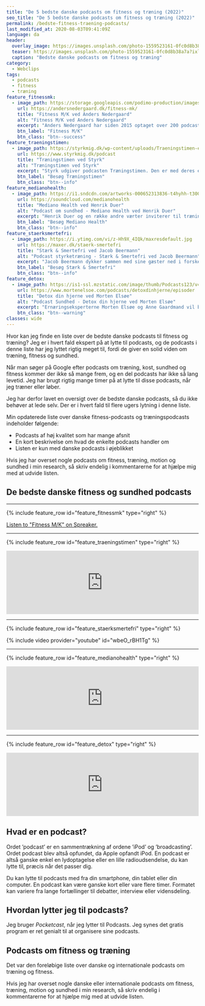 ```yaml
---
title: "De 5 bedste danske podcasts om fitness og træning (2022)"
seo_title: "De 5 bedste danske podcasts om fitness og træning (2022)"
permalink: /bedste-fitness-traening-podcasts/
last_modified_at: 2020-08-03T09:41:09Z
language: da
header:
  overlay_image: https://images.unsplash.com/photo-1559523161-0fc0d8b38a7a?ixlib=rb-1.2.1&ixid=eyJhcHBfaWQiOjEyMDd9&auto=format&fit=crop&height=630&w=1200&q=10
  teaser: https://images.unsplash.com/photo-1559523161-0fc0d8b38a7a?ixlib=rb-1.2.1&ixid=eyJhcHBfaWQiOjEyMDd9&auto=format&fit=crop&height=300&w=400&q=10
  caption: "Bedste danske podcasts om fitness og træning"
category:
  - Webclips
tags:
  - podcasts
  - fitness
  - træning
feature_fitnessmk:
  - image_path: https://storage.googleapis.com/podimo-production/images/0d0a6159-b82a-421b-aa61-2e3d7458ac69_400x400.png
    url: https://andersnedergaard.dk/fitness-mk/
    title: "Fitness M/K ved Anders Nedergaard"
    alt: "Fitness M/K ved Anders Nedergaard"
    excerpt: "Anders Nedergaard har siden 2015 optaget over 200 podcasts om træning, kost, doping, kampsport og røverhistorier om all things fitness. Hvis du godt kan lide at lytte til sidstnævnte, så kan vi varmt anbefale afsnittene med Sven-Ole Thorsen."
    btn_label: "Fitness M/K"
    btn_class: "btn--success"
feature_traeningstimen:
  - image_path: https://styrkmig.dk/wp-content/uploads/Traeningstimen-episode-116-Broscience-5-de-vaerste-og-sjoveste-myter-om-traening-og-kost.-700x700-1.jpg.webp
    url: https://www.styrkmig.dk/podcast
    title: "Træningstimen ved Styrk"
    alt: "Træningstimen ved Styrk"
    excerpt: "Styrk udgiver podcasten Træningstimen. Den er med deres egne ord helt fri for 'broscience', men der er masser af godt humør og lange indledninger undervejs. Podcasten er også smækfyldt med interessante emner, som behandles på en god og saglig måde."
    btn_label: "Besøg Træningstimen"
    btn_class: "btn--info"
feature_medianohealth:
  - image_path: https://i1.sndcdn.com/artworks-000652313836-t4hyhh-t3000x3000.jpg
    url: https://soundcloud.com/medianohealth
    title: "Mediano Health ved Henrik Duer"
    alt: "Podcast om sundhed - Mediano Health ved Henrik Duer"
    excerpt: "Henrik Duer og en række andre værter inviterer til træningstimen om fysiologi, træning og sundhed, som jeg synes er den mest interessante del af podcasten. Der er også succeshistorier med vægttab, men jeg ville ønske at fokus var mere på livsstil og bevægelse end at _smide de sidste kilo_."
    btn_label: "Besøg Mediano Health"
    btn_class: "btn--info"
feature_staerksmertefri:
  - image_path: https://i.ytimg.com/vi/z-Hh9X_4IQk/maxresdefault.jpg
    url: https://maxer.dk/staerk-smertefri
    title: "Stærk & Smertefri ved Jacob Beermann"
    alt: "Podcast styrketræning - Stærk & Smertefri ved Jacob Beermann"
    excerpt: "Jacob Beermann dykker sammen med sine gæster ned i forskellige emner. Det handler om styrketræning, træning og smerter - og både Jacob og gæsterne ved virkelig, hvad de snakker om."
    btn_label: "Besøg Stærk & Smertefri"
    btn_class: "btn--info"
feature_detox:
  - image_path: https://is1-ssl.mzstatic.com/image/thumb/Podcasts123/v4/23/52/81/2352815e-cf16-b748-2886-fa620e8c06ac/mza_1637639274645778021.jpg/626x0w.jpg
    url: https://www.mortenelsoe.com/podcasts/detoxdinhjerne/episoder
    title: "Detox din hjerne ved Morten Elsøe"
    alt: "Podcast Sundhed - Detox din hjerne ved Morten Elsøe"
    excerpt: "Ernæringseksperterne Morten Elsøe og Anne Gaardmand vil bekæmpe sundhedsforvirring. De laver lange og saglige podcasts, hvor de diskuterer myter og forsøger at få noget fornuft ind i diskussionen. Hvordan kan vi være normalvægtige i et fedmefremmed samfund?"
    btn_class: "btn--warning"
classes: wide
---
```


Hvor kan jeg finde en liste over de bedste danske podcasts til fitness og træning? Jeg er i hvert fald ekspert på at lytte til podcasts, og de podcasts i denne liste har jeg lyttet rigtig meget til, fordi de giver en solid viden om træning, fitness og sundhed.

Når man søger på Google efter podcasts om træning, kost, sundhed og fitness kommer der ikke så mange frem, og en del podcasts har ikke så lang levetid. Jeg har brugt rigtig mange timer på at lytte til disse podcasts, når jeg træner eller løber.

Jeg har derfor lavet en oversigt over de bedste danske podcasts, så du ikke behøver at lede selv. Der er i hvert fald til flere ugers lytning i denne liste.

Min opdaterede liste over danske fitness-podcasts og træningspodcasts indeholder følgende:

- Podcasts af høj kvalitet som har mange afsnit
- En kort beskrivelse om hvad de enkelte podcasts handler om
- Listen er kun med danske podcasts i øjeblikket

Hvis jeg har overset nogle podcasts om fitness, træning, motion og sundhed i min research, så skriv endelig i kommentarerne for at hjælpe mig med at udvide listen.

## De bedste danske fitness og sundhed podcasts

***

{% include feature_row id="feature_fitnessmk" type="right" %}

<a class="spreaker-player" href="https://www.spreaker.com/show/fitness-m-k" data-resource="show_id=4223296" data-theme="light" data-autoplay="false" data-playlist="show" data-cover="https:&quot;https:\/\/d3wo5wojvuv7l.cloudfront.net\/images.spreaker.com\/original\/d5e15be562fee05af164e9c2803d11fb.jpg&quot;" data-width="100%" data-height="200px">Listen to "Fitness M/K" on Spreaker.</a><script async src="https://widget.spreaker.com/widgets.js"></script>

***

{% include feature_row id="feature_traeningstimen" type="right" %}


<iframe src="https://anchor.fm/fiskerperformance/embed/episodes/EP-19-Kostpyramiden-til-styrketrning-e3vpio/a-aeo04k" height="166px" width="100%" frameborder="0" scrolling="no"></iframe>

***

{% include feature_row id="feature_staerksmertefri" type="right" %}

{% include video provider="youtube" id="wbeO_rBH1Tg" %}

***

{% include feature_row id="feature_medianohealth" type="right" %}

<iframe width="100%" height="166" scrolling="no" frameborder="no" allow="autoplay" src="https://w.soundcloud.com/player/?url=https%3A//api.soundcloud.com/tracks/673987331&color=ff5500"></iframe>

***

{% include feature_row id="feature_detox" type="right" %}

<iframe width="100%" height="166" scrolling="no" frameborder="no" allow="autoplay" src="https://w.soundcloud.com/player/?url=https%3A//api.soundcloud.com/tracks/755422687&color=%23ff5500&auto_play=false&hide_related=false&show_comments=true&show_user=true&show_reposts=false&show_teaser=true&visual=true"></iframe>

## Hvad er en podcast?

Ordet ’podcast’ er en sammentrækning af ordene ’iPod’ og ’broadcasting’. Ordet podcast blev altså opfundet, da Apple opfandt iPod. En podcast er altså ganske enkel en lydoptagelse eller en lille radioudsendelse, du kan lytte til, præcis når det passer dig.

Du kan lytte til podcasts med fra din smartphone, din tablet eller din computer. En podcast kan være ganske kort eller vare flere timer. Formatet kan variere fra lange fortællinger til debatter, interview eller vidensdeling.

## Hvordan lytter jeg til podcasts?

Jeg bruger _Pocketcast_, når jeg lytter til Podcasts. Jeg synes det gratis program er ret genialt til at organisere sine podcasts.

## Podcasts om fitness og træning

Det var den foreløbige liste over danske og internationale podcasts om træning og fitness.

Hvis jeg har overset nogle danske eller internationale podcasts om fitness, træning, motion og sundhed i min research, så skriv endelig i kommentarerne for at hjælpe mig med at udvide listen.
